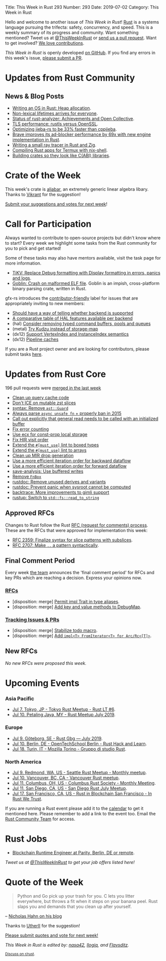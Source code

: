 Title: This Week in Rust 293
Number: 293
Date: 2019-07-02
Category: This Week in Rust

Hello and welcome to another issue of *This Week in Rust*!
[Rust](http://rust-lang.org) is a systems language pursuing the trifecta: safety, concurrency, and speed.
This is a weekly summary of its progress and community.
Want something mentioned? Tweet us at [@ThisWeekInRust](https://twitter.com/ThisWeekInRust) or [send us a pull request](https://github.com/cmr/this-week-in-rust).
Want to get involved? [We love contributions](https://github.com/rust-lang/rust/blob/master/CONTRIBUTING.md).

*This Week in Rust* is openly developed [on GitHub](https://github.com/cmr/this-week-in-rust).
If you find any errors in this week's issue, [please submit a PR](https://github.com/cmr/this-week-in-rust/pulls).

# Updates from Rust Community

## News & Blog Posts

* [Writing an OS in Rust: Heap allocation](https://os.phil-opp.com/heap-allocation/).
* [Non-lexical lifetimes arrives for everyone](http://blog.pnkfx.org/blog/2019/06/26/breaking-news-non-lexical-lifetimes-arrives-for-everyone/).
* [Status of rust-analyzer: Achievements and Open Collective](https://ferrous-systems.com/blog/rust-analyzer-status-opencollective/).
* [TLS performance: rustls versus OpenSSL](https://jbp.io/2019/07/01/rustls-vs-openssl-performance.html).
* [Optimizing jieba-rs to be 33% faster than cppjieba](https://blog.paulme.ng/posts/2019-06-30-optimizing-jieba-rs-to-be-33percents-faster-than-cppjieba.html).
* [Brave improves its ad-blocker performance by 69x with new engine implementation in Rust](https://brave.com/improved-ad-blocker-performance/).
* [Writing a small ray tracer in Rust and Zig](https://nelari.us/post/raytracer_with_rust_and_zig/).
* [Compiling Rust apps for Termux with nix-shell](https://blog.geemili.xyz/blog/rust-app-on-termux-with-nix/).
* [Building crates so they look like C(ABI) libraries](https://dev.to/luzero/building-crates-so-they-look-like-c-abi-libraries-1ibn).

# Crate of the Week

This week's crate is [aljabar](https://github.com/maplant/aljabar), an extremely generic linear algebra libary. Thanks to [Vikrant](https://users.rust-lang.org/t/crate-of-the-week/2704/574) for the suggestion!

[Submit your suggestions and votes for next week][submit_crate]!

[submit_crate]: https://users.rust-lang.org/t/crate-of-the-week/2704

# Call for Participation

Always wanted to contribute to open-source projects but didn't know where to start?
Every week we highlight some tasks from the Rust community for you to pick and get started!

Some of these tasks may also have mentors available, visit the task page for more information.

* [TiKV: Replace Debug formatting with Display formatting in errors, panics and logs](https://github.com/tikv/tikv/issues/4960).
* [Goblin: Crash on malformed ELF file](https://github.com/m4b/goblin/issues/120). Goblin is an impish, cross-platform binary parsing crate, written in Rust.

gfx-rs introduces the [contributor-friendly](https://github.com/gfx-rs/gfx/issues?q=is%3Aissue+is%3Aopen+label%3Acontributor-friendly) label for issues that are appropriately inviting to new members:

* [Should have a way of telling whether backend is supported](https://github.com/gfx-rs/gfx/issues/2783)
* [A comparative table of HAL features available per backend](https://github.com/gfx-rs/gfx/issues/2547)
* (hal) [Consider removing typed command buffers, pools and queues](https://github.com/gfx-rs/gfx/issues/2862)
* (metal) [Try Kudzu instead of storage-map](https://github.com/gfx-rs/gfx/issues/2860)
* (dx12) [Support VertexIndex and InstanceIndex semantics](https://github.com/gfx-rs/gfx/issues/2589)
* (dx12) [Pipeline caches](https://github.com/gfx-rs/gfx/issues/2877)

If you are a Rust project owner and are looking for contributors, please submit tasks [here][guidelines].

[guidelines]: https://users.rust-lang.org/t/twir-call-for-participation/4821

# Updates from Rust Core

196 pull requests were [merged in the last week][merged]

[merged]: https://github.com/search?q=is%3Apr+org%3Arust-lang+is%3Amerged+merged%3A2019-06-24..2019-07-01

* [Clean up query cache code](https://github.com/rust-lang/rust/pull/59722)
* [Don't ICE on mutable zst slices](https://github.com/rust-lang/rust/pull/62094)
* [syntax: Remove `ast::Guard`](https://github.com/rust-lang/rust/pull/62075)
* [Always parse `async unsafe fn` + properly ban in 2015](https://github.com/rust-lang/rust/pull/62241)
* [Call out explicitly that general read needs to be called with an initialized buffer](https://github.com/rust-lang/rust/pull/62102)
* [Fix error counting](https://github.com/rust-lang/rust/pull/62055)
* [Use ecx for const-prop local storage](https://github.com/rust-lang/rust/pull/62012)
* [Fix HIR visit order](https://github.com/rust-lang/rust/pull/61572)
* [Extend the `#[must_use]` lint to boxed types](https://github.com/rust-lang/rust/pull/62228)
* [Extend the `#[must_use]` lint to arrays](https://github.com/rust-lang/rust/pull/62235)
* [Clean up MIR drop generation](https://github.com/rust-lang/rust/pull/61872)
* [Use a more efficient iteration order for backward dataflow](https://github.com/rust-lang/rust/pull/62063)
* [Use a more efficient iteration order for forward dataflow](https://github.com/rust-lang/rust/pull/62062)
* [save-analysis: Use buffered writes](https://github.com/rust-lang/rust/pull/62164)
* [Remove `FnBox`](https://github.com/rust-lang/rust/pull/62043)
* [rustdoc: Remove unused derives and variants](https://github.com/rust-lang/rust/pull/62224)
* [rustdoc: Prevent panic when sysroot cannot be computed](https://github.com/rust-lang/rust/pull/61459)
* [backtrace: More improvements to gimli support](https://github.com/rust-lang/backtrace-rs/pull/217)
* [rustup: Switch to `std::fs::read_to_string`](https://github.com/rust-lang/rustup.rs/pull/1906)

## Approved RFCs

Changes to Rust follow the Rust [RFC (request for comments)
process](https://github.com/rust-lang/rfcs#rust-rfcs). These
are the RFCs that were approved for implementation this week:

* [RFC 2359: Finalize syntax for slice patterns with subslices](https://github.com/rust-lang/rfcs/pull/2359).
* [RFC 2707: Make `..` a pattern syntactically](https://github.com/rust-lang/rfcs/pull/2707).

## Final Comment Period

Every week [the team](https://www.rust-lang.org/team.html) announces the
'final comment period' for RFCs and key PRs which are reaching a
decision. Express your opinions now.

### [RFCs](https://github.com/rust-lang/rfcs/labels/final-comment-period)

* [disposition: merge] [Permit impl Trait in type aliases](https://github.com/rust-lang/rfcs/pull/2515).
* [disposition: merge] [Add key and value methods to DebugMap](https://github.com/rust-lang/rfcs/pull/2696).

### [Tracking Issues & PRs](https://github.com/rust-lang/rust/labels/final-comment-period)

* [disposition: merge] [Stabilize todo macro](https://github.com/rust-lang/rust/pull/61879).
* [disposition: merge] [Add `impl<T> FromIterator<T> for Arc/Rc<[T]>`](https://github.com/rust-lang/rust/pull/61953).

## New RFCs

*No new RFCs were proposed this week.*

# Upcoming Events

### Asia Pacific

* [Jul  7. Tokyo, JP - Tokyo Rust Meetup - Rust LT #6](https://rust.connpass.com/event/133657/).
* [Jul 10. Petaling Jaya, MY - Rust Meetup July 2019](https://docs.google.com/forms/d/e/1FAIpQLSeyDIRlKFE0h4gJ8cxL6tz_3G4p7k4okZZBNhGbuitlOqBJOg/viewform).

### Europe

* [Jul  9. Göteborg, SE - Rust Gbg — July 2019](https://www.meetup.com/rustgbg/events/262786615/).
* [Jul 10. Berlin, DE - OpenTechSchool Berlin - Rust Hack and Learn](https://www.meetup.com/opentechschool-berlin/events/gkkttqyzkbnb/).
* [Jul 18. Turin, IT - Mozilla Torino - Gruppo di studio Rust](https://www.meetup.com/Mozilla-Torino/events/258593192).

### North America

* [Jul  9. Redmond, WA, US - Seattle Rust Meetup - Monthly meetup](https://www.meetup.com/Seattle-Rust-Meetup/events/gfnncryzkbmb/).
* [Jul 10. Vancouver, BC, CA - Vancouver Rust meetup](https://www.meetup.com/Vancouver-Rust/events/fzqqwqyzkbnb/).
* [Jul 11. Columbus, OH, US - Columbus Rust Society - Monthly Meeting](https://www.meetup.com/columbus-rs/events/dbcfrpyzkbpb/).
* [Jul 11. San Diego, CA, US - San Diego Rust July Meetup](https://www.meetup.com/San-Diego-Rust/events/262650307/).
* [Jul 17. San Francisco, CA, US - Rust in Blockchain San Francisco - In Rust We Trust](https://www.meetup.com/Rust-in-Blockchain-San-Francisco/events/262773260/).

If you are running a Rust event please add it to the [calendar] to get
it mentioned here. Please remember to add a link to the event too.
Email the [Rust Community Team][community] for access.

[calendar]: https://www.google.com/calendar/embed?src=apd9vmbc22egenmtu5l6c5jbfc%40group.calendar.google.com
[community]: mailto:community-team@rust-lang.org

# Rust Jobs

* [Blockchain Runtime Engineer at Parity, Berlin, DE or remote](https://www.parity.io/jobs/#berlin-blockchain-runtime-engineer).

*Tweet us at [@ThisWeekInRust](https://twitter.com/ThisWeekInRust) to get your job offers listed here!*

# Quote of the Week

> Python and Go pick up your trash for you. C lets you litter everywhere, but throws a fit when it steps on your banana peel. Rust slaps you and demands that you clean up after yourself.

– [Nicholas Hahn on his blog](http://www.nicolas-hahn.com/python/go/rust/programming/2019/07/01/program-in-python-go-rust/)

Thanks to [UtherII](https://users.rust-lang.org/t/twir-quote-of-the-week/328/662) for the suggestion!

[Please submit quotes and vote for next week!](https://users.rust-lang.org/t/twir-quote-of-the-week/328)

*This Week in Rust is edited by: [nasa42](https://github.com/nasa42), [llogiq](https://github.com/llogiq), and [Flavsditz](https://github.com/Flavsditz).*

<small>[Discuss on r/rust]().</small>

